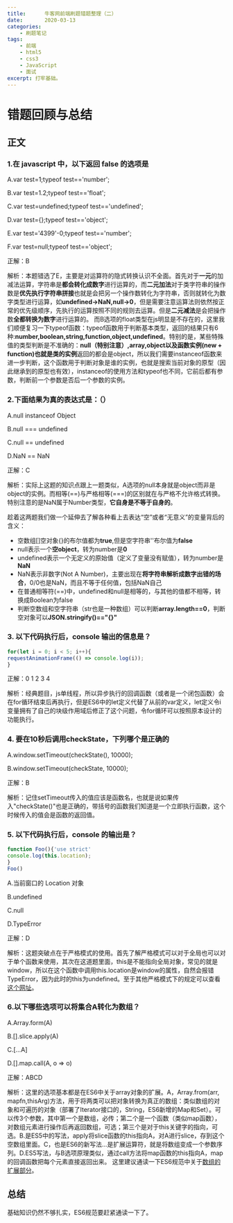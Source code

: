 ```yaml
---
title:      牛客网前端刷题错题整理（二）
date:       2020-03-13
categories:
    - 刷题笔记
tags:
    - 前端
    - html5
    - css3
    - JavaScript
    - 面试
excerpt: 打牢基础。
---
```


# 错题回顾与总结

## 正文

### 1.在 javascript 中，以下返回 false 的选项是

A.var test=1;typeof test=='number';

B.var test=1.2;typeof test=='float';

C.var test=undefined;typeof test=='undefined';

D.var test={};typeof test=='object';

E.var test='4399'-0;typeof test=='number';

F.var test=null;typeof test=='object';

正解：B

解析：本题错选了E，主要是对运算符的隐式转换认识不全面。首先对于**一元**的加减法运算，字符串是**都会转化成数字**进行运算的，而**二元加法**对于类字符串的操作数是**优先执行字符串拼接**也就是会把另一个操作数转化为字符串，否则就转化为数字类型进行运算，如**undefined->NaN,null->0**，但是需要注意运算法则依然按正常的优先级顺序，先执行的运算按照不同的规则去运算。但是**二元减法**是会把操作数**全都转换为数字**进行运算的。
而B选项的float类型在js明显是不存在的，这里我们顺便复习一下typeof函数：typeof函数用于判断基本类型，返回的结果只有6种:**number,boolean,string,function,object,undefined**。特别的是，某些特殊值的类型判断是不准确的：**null（特别注意）,array,object以及函数实例(new + function)也就是类的实例**返回的都会是object，所以我们需要instanceof函数来进一步判断，这个函数用于判断对象是谁的实例，也就是搜索当前对象的原型（因此继承到的原型也有效），instanceof的使用方法和typeof也不同，它前后都有参数，判断前一个参数是否后一个参数的实例。

### 2.下面结果为真的表达式是：（）

A.null instanceof Object

B.null === undefined

C.null == undefined

D.NaN == NaN

正解：C

解析：实际上这题的知识点跟上一题类似，A选项的null本身就是object而非是object的实例。而相等(\=\=)与严格相等(\=\=\=)的区别就在与严格不允许格式转换。特别注意的是NaN属于Number类型，**它自身是不等于自身的**。

趁着这两题我们做一个延伸去了解各种看上去表达“空”或者“无意义”的变量背后的含义：

- 空数组[]空对象{}的布尔值都为**true**,但是空字符串''布尔值为**false**
- null表示一个**空object**，转为number是**0**
- undefined表示一个无定义的原始值（定义了变量没有赋值），转为number是**NaN**
- NaN表示非数字(Not A Number)，主要出现在**将字符串解析成数字出错的场合**，0/0也是NaN，而且不等于任何值，包括NaN自己
- 在普通相等符(\=\=)中，undefined和null是相等的，与其他的值都不相等，转换成Boolean为false
- 判断空数组和空字符串（str也是一种数组）可以判断**array.length==0**，判断空对象可以**JSON.stringify()=="{}"**

### 3. 以下代码执行后，console 输出的信息是？

```javascript
for(let i = 0; i < 5; i++){
requestAnimationFrame(() => console.log(i));
}
```

正解：0 1 2 3 4

解析：经典题目，js单线程，所以异步执行的回调函数（或者是一个闭包函数）会在for循环结束后再执行，但是ES6中的let定义代替了从前的var定义，let定义令i变量拥有了自己的块级作用域后修正了这个问题，令for循环可以按照原本设计的功能执行。

### 4. 要在10秒后调用checkState，下列哪个是正确的

A.window.setTimeout(checkState(), 10000);

B.window.setTimeout(checkState, 10000);

正解：B

解析：记住setTimeout传入的值应该是函数名，也就是说如果传入"checkState()"也是正确的，带括号的函数我们知道是一个立即执行函数，这个时候传入的值会是函数的返回值。

### 5. 以下代码执行后，console 的输出是？

```javascript
function Foo(){'use strict'
console.log(this.location);
}
Foo()
```

A.当前窗口的 Location 对象

B.undefined

C.null

D.TypeError

正解：D

解析：这题突破点在于严格模式的使用。首先了解严格模式可以对于全局也可以对于单个函数来使用，其次在这道题里面，this是不能指向全局对象，常见的就是window，所以在这个函数中调用this.location是window的属性，自然会报错TypeError，因为此时的this为undefined。至于其他严格模式下的规定可以查看[这个网址](https://wangdoc.com/javascript/oop/strict.html)。

### 6.以下哪些选项可以将集合A转化为数组？

A.Array.form(A)

B.[].slice.apply(A)

C.[…A]

D.[].map.call(A, o => o)

正解：ABCD

解析：这里的选项基本都是在ES6中关于array对象的扩展。A，Array.from(arr, mapfn,thisArg)方法，用于将两类可以把对象转换为真正的数组：类似数组的对象和可遍历的对象（部署了Iterator接口的，String，ES6新增的Map和Set）。可以传3个参数，其中第一个是数组，必传；第二个是一个函数（类似map函数），对数组元素进行操作后再返回数组，可选；第三个是对于this关键字的指向，可选。B.是ES5中的写法，apply将slice函数的this指向A，对A进行slice，存到这个空数组里面。C，也是ES6的新写法...是扩展运算符，就是将数组变成一个参数序列。D.ES5写法，与B选项原理类似，通过call方法将map函数的this指向A，map的回调函数把每个元素直接返回出来。
这里建议通读一下ES6规范中关于[数组的扩展部分](https://es6.ruanyifeng.com/#docs/array)。

## 总结

基础知识仍然不够扎实，ES6规范要赶紧通读一下了。
